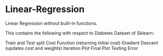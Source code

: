 # Linear-Regression
Linear Regression without built-in functions.

This contains the following with respect to Diabetes Dataset of Sklearn:

  Train and Test split
  Cost Function (returning initial cost)
  Gradient Descent (updates cost and weights)
  Iteration Plot
  Final Plot
  Testing Error
